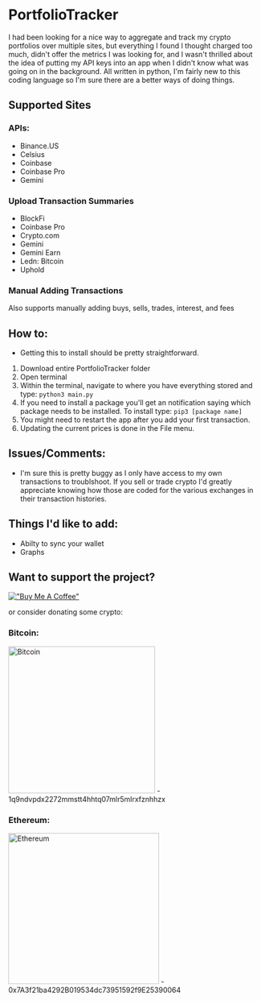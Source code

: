 # PortfolioTracker

I had been looking for a nice way to aggregate and track my crypto portfolios over multiple sites, but everything I found I thought charged too much, didn't offer the metrics I was looking for, and I wasn't thrilled about the idea of putting my API keys into an app when I didn't know what was going on in the background. All written in python, I'm fairly new to this coding language so I'm sure there are a better ways of doing things. 

## Supported Sites

### APIs:
- Binance.US
- Celsius
- Coinbase
- Coinbase Pro
- Gemini

### Upload Transaction Summaries
- BlockFi
- Coinbase Pro
- Crypto.com
- Gemini
- Gemini Earn
- Ledn: Bitcoin
- Uphold

### Manual Adding Transactions
Also supports manually adding buys, sells, trades, interest, and fees

## How to:
- Getting this to install should be pretty straightforward.
1. Download entire PortfolioTracker folder
2. Open terminal
3. Within the terminal, navigate to where you have everything stored and type: `python3 main.py`
4. If you need to install a package you'll get an notification saying which package needs to be installed. To install type: `pip3 [package name]`
5. You might need to restart the app after you add your first transaction.
6. Updating the current prices is done in the File menu. 

## Issues/Comments:
- I'm sure this is pretty buggy as I only have access to my own transactions to troublshoot. If you sell or trade crypto I'd greatly appreciate knowing how those are coded for the various exchanges in their transaction histories. 

## Things I'd like to add:
- Abilty to sync your wallet
- Graphs

## Want to support the project?

[!["Buy Me A Coffee"](https://www.buymeacoffee.com/assets/img/custom_images/orange_img.png)](https://www.buymeacoffee.com/10dollarbanana)

or consider donating some crypto:

### Bitcoin: 
<img width="292" alt="Bitcoin" src="https://user-images.githubusercontent.com/89819081/134095057-8dd9867f-0210-4889-bfb6-60040aa405cd.png">
- 1q9ndvpdx2272mmstt4hhtq07mlr5mlrxfznhhzx

### Ethereum:
<img width="300" alt="Ethereum" src="https://user-images.githubusercontent.com/89819081/134095136-301f957a-6dc2-4c4b-a6de-ea7df1f5eb01.png">
- 0x7A3f21ba4292B019534dc73951592f9E25390064

